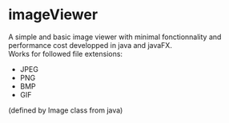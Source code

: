 # imageViewer
A simple and basic image viewer with minimal fonctionnality and performance cost developped in java and javaFX.<br>Works for followed file extensions:
* JPEG
* PNG
* BMP
* GIF
</p>(defined by Image class from java)
 